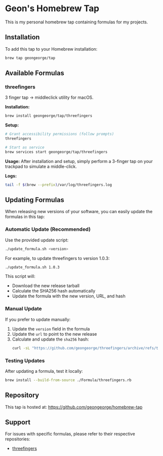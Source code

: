 # Geon's Homebrew Tap

This is my personal homebrew tap containing formulas for my projects.

## Installation

To add this tap to your Homebrew installation:

```bash
brew tap geongeorge/tap
```

## Available Formulas

### threefingers

3 finger tap → middleclick utility for macOS.

**Installation:**
```bash
brew install geongeorge/tap/threefingers
```

**Setup:**
```bash
# Grant accessibility permissions (follow prompts)
threefingers

# Start as service
brew services start geongeorge/tap/threefingers
```

**Usage:**
After installation and setup, simply perform a 3-finger tap on your trackpad to simulate a middle-click.

**Logs:**
```bash
tail -f $(brew --prefix)/var/log/threefingers.log
```

## Updating Formulas

When releasing new versions of your software, you can easily update the formulas in this tap:

### Automatic Update (Recommended)

Use the provided update script:

```bash
./update_formula.sh <version>
```

For example, to update threefingers to version 1.0.3:
```bash
./update_formula.sh 1.0.3
```

This script will:
- Download the new release tarball
- Calculate the SHA256 hash automatically
- Update the formula with the new version, URL, and hash

### Manual Update

If you prefer to update manually:

1. Update the `version` field in the formula
2. Update the `url` to point to the new release
3. Calculate and update the `sha256` hash:
   ```bash
   curl -sL "https://github.com/geongeorge/threefingers/archive/refs/tags/v<VERSION>.tar.gz" | shasum -a 256
   ```

### Testing Updates

After updating a formula, test it locally:
```bash
brew install --build-from-source ./Formula/threefingers.rb
```

## Repository

This tap is hosted at: https://github.com/geongeorge/homebrew-tap

## Support

For issues with specific formulas, please refer to their respective repositories:
- [threefingers](https://github.com/geongeorge/threefingers)
